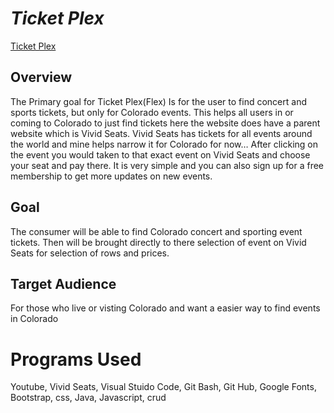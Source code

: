 # *Ticket Plex*
[Ticket Plex](https://luke3g.github.io/Ticket_Plex/)
## Overview
The Primary goal for Ticket Plex(Flex) Is for the user to find concert and sports tickets, but only for Colorado events. This helps all users in or coming to Colorado to just find tickets here the website does have a parent website which is Vivid Seats. Vivid Seats has tickets for all events around the world and mine helps narrow it for Colorado for now… After clicking on the event you would taken to that exact event on Vivid Seats and choose your seat and pay there. It is very simple and you can also sign up for a free membership to get more updates on new events.

## Goal
The consumer will be able to find Colorado concert and sporting event tickets. Then will be brought directly to there selection of event on Vivid Seats for selection of rows and prices.

## Target Audience
For those who live or visting Colorado and want a easier way to find events in Colorado

# Programs Used
Youtube, Vivid Seats, Visual Stuido Code, Git Bash, Git Hub, Google Fonts, Bootstrap, css, Java, Javascript, crud


